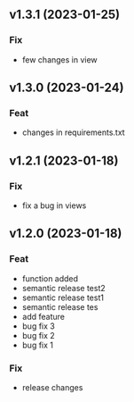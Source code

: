 ## v1.3.1 (2023-01-25)

### Fix

- few changes in view

## v1.3.0 (2023-01-24)

### Feat

- changes in requirements.txt

## v1.2.1 (2023-01-18)

### Fix

- fix a bug in views

## v1.2.0 (2023-01-18)

### Feat

- function added
- semantic release test2
- semantic release test1
- semantic release tes
- add feature
- bug fix 3
- bug fix 2
- bug fix 1

### Fix

- release changes
